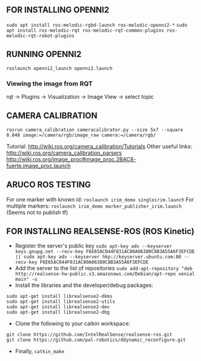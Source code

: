 ## FOR INSTALLING OPENNI2
`sudo apt install ros-melodic-rgbd-launch ros-melodic-openni2-*`
`sudo apt install ros-melodic-rqt ros-melodic-rqt-common-plugins ros-melodic-rqt-robot-plugins`

## RUNNING OPENNI2
`roslaunch openni2_launch openni2.launch`

### Viewing the image from RQT
rqt -> Plugins -> Visualization -> Image View -> select topic

## CAMERA CALIBRATION
`rosrun camera_calibration cameracalibrator.py --size 5x7 --square 0.048 image:=/camera/rgb/image_raw camera:=/camera/rgb/`

Tutorial: http://wiki.ros.org/camera_calibration/Tutorials
Other useful links:     http://wiki.ros.org/camera_calibration_parsers
                        http://wiki.ros.org/image_proc#image_proc.2BAC8-fuerte.image_proc.launch

## ARUCO ROS TESTING
For one marker with known id: `roslaunch irim_demo singleirim.launch`
For multiple markers: `roslaunch irim_demo marker_publisher_irim.launch` (Seems not to publish tf)

## FOR INSTALLING REALSENSE-ROS (ROS Kinetic)
- Register the server's public key `sudo apt-key adv --keyserver keys.gnupg.net --recv-key F6E65AC044F831AC80A06380C8B3A55A6F3EFCDE || sudo apt-key adv --keyserver hkp://keyserver.ubuntu.com:80 --recv-key F6E65AC044F831AC80A06380C8B3A55A6F3EFCDE`
- Add the server to the list of repositories `sudo add-apt-repository "deb http://realsense-hw-public.s3.amazonaws.com/Debian/apt-repo xenial main" -u`
- Install the libraries and the developer/debug packages:
```
sudo apt-get install librealsense2-dkms
sudo apt-get install librealsense2-utils
sudo apt-get install librealsense2-dev
sudo apt-get install librealsense2-dbg
```
- Clone the following to your catkin workspace:
```
git clone https://github.com/IntelRealSense/realsense-ros.git
git clone https://github.com/pal-robotics/ddynamic_reconfigure.git
```
- Finally, `catkin_make`